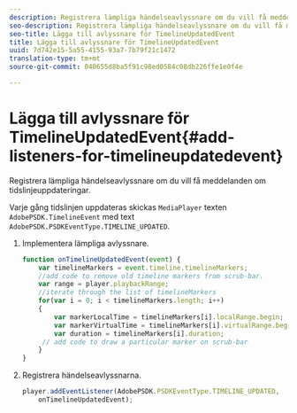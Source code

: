 ```yaml
---
description: Registrera lämpliga händelseavlyssnare om du vill få meddelanden om tidslinjeuppdateringar.
seo-description: Registrera lämpliga händelseavlyssnare om du vill få meddelanden om tidslinjeuppdateringar.
seo-title: Lägga till avlyssnare för TimelineUpdatedEvent
title: Lägga till avlyssnare för TimelineUpdatedEvent
uuid: 7d742e15-5a55-4155-93a7-7b79f21c1472
translation-type: tm+mt
source-git-commit: 040655d8ba5f91c98ed0584c08db226ffe1e0f4e

---
```



# Lägga till avlyssnare för TimelineUpdatedEvent{#add-listeners-for-timelineupdatedevent}

Registrera lämpliga händelseavlyssnare om du vill få meddelanden om tidslinjeuppdateringar.

Varje gång tidslinjen uppdateras skickas `MediaPlayer` texten `AdobePSDK.TimelineEvent` med text `AdobePSDK.PSDKEventType.TIMELINE_UPDATED`.
1. Implementera lämpliga avlyssnare.

   ```js
   function onTimelineUpdatedEvent(event) { 
       var timelineMarkers = event.timeline.timelineMarkers; 
       //add code to remove old timeline markers from scrub-bar. 
       var range = player.playbackRange; 
       //iterate through the list of timelineMarkers 
       for(var i = 0; i < timelineMarkers.length; i++) 
       { 
           var markerLocalTime = timelineMarkers[i].localRange.begin; 
           var markerVirtualTime = timelineMarkers[i].virtualRange.begin; 
           var duration = timelineMarkers[i].duration; 
        // add code to draw a particular marker on scrub-bar 
       }      
   }
   ```

1. Registrera händelseavlyssnarna.

   ```js
   player.addEventListener(AdobePSDK.PSDKEventType.TIMELINE_UPDATED,  
       onTimelineUpdatedEvent);
   ```

